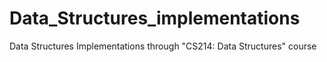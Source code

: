 # Data_Structures_implementations
Data Structures Implementations through "CS214: Data Structures" course
